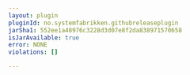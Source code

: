 ```yaml
---
layout: plugin
pluginId: no.systemfabrikken.githubreleaseplugin
jarSha1: 552ee1a48976c3228d3d07e8f2da838971570658
isJarAvailable: true
error: NONE
violations: []

---
```

